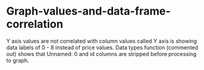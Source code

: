 # Graph-values-and-data-frame-correlation
Y axis values are not correlated with column values called
Y axis is showing data labels of 0 - 8 instead of price values. 
Data types function (commented out) shows that Unnamed: 0 and id columns are stripped before processing to graph. 
